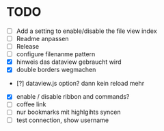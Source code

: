 # TODO

- [ ] Add a setting to enable/disable the file view index
- [ ] Readme anpassen
- [ ] Release
- [ ] configure filenanme pattern
- [x] hinweis das dataview gebraucht wird
- [x] double borders wegmachen
- [?] dataview.js option? dann kein reload mehr
- [x] enable / disable ribbon and commands?
- [ ] coffee link
- [ ] nur bookmarks mit highlgihts syncen
- [ ] test connection, show username
